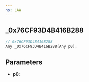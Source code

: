 ```yaml
---
ns: LAW
---
```

## _0x76CF93D4B416B288

```c
// 0x76CF93D4B416B288
Any _0x76CF93D4B416B288(Any p0);
```

## Parameters
* **p0**:
